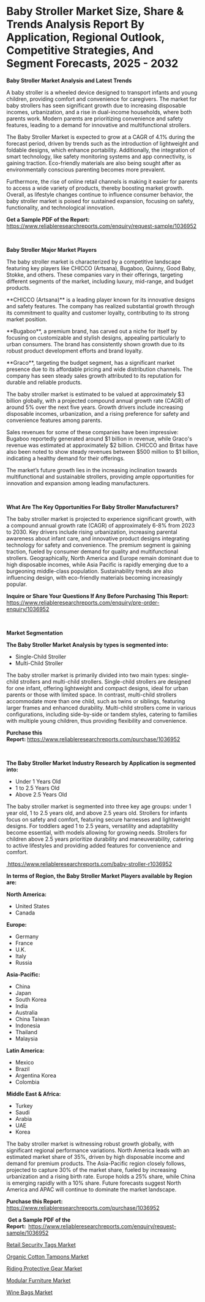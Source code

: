 <p><h1>Baby Stroller Market Size, Share & Trends Analysis Report By Application, Regional Outlook, Competitive Strategies, And Segment Forecasts, 2025 - 2032</h1></p><p><strong>Baby Stroller Market Analysis and Latest Trends</strong></p>
<p><p>A baby stroller is a wheeled device designed to transport infants and young children, providing comfort and convenience for caregivers. The market for baby strollers has seen significant growth due to increasing disposable incomes, urbanization, and a rise in dual-income households, where both parents work. Modern parents are prioritizing convenience and safety features, leading to a demand for innovative and multifunctional strollers.</p><p>The Baby Stroller Market is expected to grow at a CAGR of 4.1% during the forecast period, driven by trends such as the introduction of lightweight and foldable designs, which enhance portability. Additionally, the integration of smart technology, like safety monitoring systems and app connectivity, is gaining traction. Eco-friendly materials are also being sought after as environmentally conscious parenting becomes more prevalent. </p><p>Furthermore, the rise of online retail channels is making it easier for parents to access a wide variety of products, thereby boosting market growth. Overall, as lifestyle changes continue to influence consumer behavior, the baby stroller market is poised for sustained expansion, focusing on safety, functionality, and technological innovation.</p></p>
<p><strong>Get a Sample PDF of the Report:&nbsp;</strong> <a href="https://www.reliableresearchreports.com/enquiry/request-sample/1036952?utm_campaign=7&utm_medium=2&utm_source=Github&utm_content=ia&utm_term=05042025&utm_id=baby-stroller">https://www.reliableresearchreports.com/enquiry/request-sample/1036952</a></p>
<p>&nbsp;</p>
<p><strong>Baby Stroller Major Market Players</strong></p>
<p><p>The baby stroller market is characterized by a competitive landscape featuring key players like CHICCO (Artsana), Bugaboo, Quinny, Good Baby, Stokke, and others. These companies vary in their offerings, targeting different segments of the market, including luxury, mid-range, and budget products.</p><p>**CHICCO (Artsana)** is a leading player known for its innovative designs and safety features. The company has realized substantial growth through its commitment to quality and customer loyalty, contributing to its strong market position. </p><p>**Bugaboo**, a premium brand, has carved out a niche for itself by focusing on customizable and stylish designs, appealing particularly to urban consumers. The brand has consistently shown growth due to its robust product development efforts and brand loyalty.</p><p>**Graco**, targeting the budget segment, has a significant market presence due to its affordable pricing and wide distribution channels. The company has seen steady sales growth attributed to its reputation for durable and reliable products.</p><p>The baby stroller market is estimated to be valued at approximately $3 billion globally, with a projected compound annual growth rate (CAGR) of around 5% over the next five years. Growth drivers include increasing disposable incomes, urbanization, and a rising preference for safety and convenience features among parents.</p><p>Sales revenues for some of these companies have been impressive: Bugaboo reportedly generated around $1 billion in revenue, while Graco's revenue was estimated at approximately $2 billion. CHICCO and Britax have also been noted to show steady revenues between $500 million to $1 billion, indicating a healthy demand for their offerings.</p><p>The market’s future growth lies in the increasing inclination towards multifunctional and sustainable strollers, providing ample opportunities for innovation and expansion among leading manufacturers.</p></p>
<p>&nbsp;</p>
<p><strong>What Are The Key Opportunities For Baby Stroller Manufacturers?</strong></p>
<p><p>The baby stroller market is projected to experience significant growth, with a compound annual growth rate (CAGR) of approximately 6-8% from 2023 to 2030. Key drivers include rising urbanization, increasing parental awareness about infant care, and innovative product designs integrating technology for safety and convenience. The premium segment is gaining traction, fueled by consumer demand for quality and multifunctional strollers. Geographically, North America and Europe remain dominant due to high disposable incomes, while Asia Pacific is rapidly emerging due to a burgeoning middle-class population. Sustainability trends are also influencing design, with eco-friendly materials becoming increasingly popular.</p></p>
<p><strong>Inquire or Share Your Questions If Any Before Purchasing This Report:</strong> <a href="https://www.reliableresearchreports.com/enquiry/pre-order-enquiry/1036952?utm_campaign=7&utm_medium=2&utm_source=Github&utm_content=ia&utm_term=05042025&utm_id=baby-stroller">https://www.reliableresearchreports.com/enquiry/pre-order-enquiry/1036952</a></p>
<p>&nbsp;</p>
<p><strong>Market Segmentation</strong></p>
<p><strong>The Baby Stroller Market Analysis by types is segmented into:</strong></p>
<p><ul><li>Single-Child Stroller</li><li>Multi-Child Stroller</li></ul></p>
<p><p>The baby stroller market is primarily divided into two main types: single-child strollers and multi-child strollers. Single-child strollers are designed for one infant, offering lightweight and compact designs, ideal for urban parents or those with limited space. In contrast, multi-child strollers accommodate more than one child, such as twins or siblings, featuring larger frames and enhanced durability. Multi-child strollers come in various configurations, including side-by-side or tandem styles, catering to families with multiple young children, thus providing flexibility and convenience.</p></p>
<p><strong>Purchase this Report:&nbsp;</strong><a href="https://www.reliableresearchreports.com/purchase/1036952?utm_campaign=7&utm_medium=2&utm_source=Github&utm_content=ia&utm_term=05042025&utm_id=baby-stroller">https://www.reliableresearchreports.com/purchase/1036952</a></p>
<p>&nbsp;</p>
<p><strong>The Baby Stroller Market Industry Research by Application is segmented into:</strong></p>
<p><ul><li>Under 1 Years Old</li><li>1 to 2.5 Years Old</li><li>Above 2.5 Years Old</li></ul></p>
<p><p>The baby stroller market is segmented into three key age groups: under 1 year old, 1 to 2.5 years old, and above 2.5 years old. Strollers for infants focus on safety and comfort, featuring secure harnesses and lightweight designs. For toddlers aged 1 to 2.5 years, versatility and adaptability become essential, with models allowing for growing needs. Strollers for children above 2.5 years prioritize durability and maneuverability, catering to active lifestyles and providing added features for convenience and comfort.</p></p>
<p><a href="https://www.reliableresearchreports.com/baby-stroller-r1036952?utm_campaign=7&utm_medium=2&utm_source=Github&utm_content=ia&utm_term=05042025&utm_id=baby-stroller">&nbsp;https://www.reliableresearchreports.com/baby-stroller-r1036952</a></p>
<p><strong>In terms of Region, the Baby Stroller Market Players available by Region are:</strong></p>
<p>
    <p> <strong> North America: </strong>
        <ul>
            <li>United States</li>
            <li>Canada</li>
        </ul>
        </p> 
    <p> <strong> Europe: </strong>
        <ul>
            <li>Germany</li>
            <li>France</li>
            <li>U.K.</li>
            <li>Italy</li>
            <li>Russia</li>
        </ul>
        </p> 
    <p> <strong> Asia-Pacific: </strong>
        <ul>
            <li>China</li>
            <li>Japan</li>
            <li>South Korea</li>
            <li>India</li>
            <li>Australia</li>
            <li>China Taiwan</li>
            <li>Indonesia</li>
            <li>Thailand</li>
            <li>Malaysia</li>
        </ul>
        </p> 
    <p> <strong> Latin America: </strong>
        <ul>
            <li>Mexico</li>
            <li>Brazil</li>
            <li>Argentina Korea</li>
            <li>Colombia</li>
        </ul>
        </p> 
    <p> <strong> Middle East & Africa: </strong>
        <ul>
            <li>Turkey</li>
            <li>Saudi</li>
            <li>Arabia</li>
            <li>UAE</li>
            <li>Korea</li>
        </ul>
    </p>
    </p>
<p><p>The baby stroller market is witnessing robust growth globally, with significant regional performance variations. North America leads with an estimated market share of 35%, driven by high disposable income and demand for premium products. The Asia-Pacific region closely follows, projected to capture 30% of the market share, fueled by increasing urbanization and a rising birth rate. Europe holds a 25% share, while China is emerging rapidly with a 10% share. Future forecasts suggest North America and APAC will continue to dominate the market landscape.</p></p>
<p><strong>Purchase this Report: </strong><a href="https://www.reliableresearchreports.com/purchase/1036952?utm_campaign=7&utm_medium=2&utm_source=Github&utm_content=ia&utm_term=05042025&utm_id=baby-stroller">https://www.reliableresearchreports.com/purchase/1036952</a></p>
<p>&nbsp;<strong>Get a Sample PDF of the Report:&nbsp;&nbsp;</strong><a href="https://www.reliableresearchreports.com/enquiry/request-sample/1036952?utm_campaign=7&utm_medium=2&utm_source=Github&utm_content=ia&utm_term=05042025&utm_id=baby-stroller">https://www.reliableresearchreports.com/enquiry/request-sample/1036952</a></p>
<p><strong></strong></p>
<p><p><a href="https://github.com/vigatoimrene04/Market-Research-Report-List-1/blob/main/retail-security-tags-market.md?utm_campaign=7&utm_medium=2&utm_source=Github&utm_content=ia&utm_term=05042025&utm_id=baby-stroller">Retail Security Tags Market</a></p><p><a href="https://github.com/ozolsgasko02/Market-Research-Report-List-1/blob/main/organic-cotton-tampons-market.md?utm_campaign=7&utm_medium=2&utm_source=Github&utm_content=ia&utm_term=05042025&utm_id=baby-stroller">Organic Cotton Tampons Market</a></p><p><a href="https://github.com/supashcriana/Market-Research-Report-List-1/blob/main/riding-protective-gear-market.md?utm_campaign=7&utm_medium=2&utm_source=Github&utm_content=ia&utm_term=05042025&utm_id=baby-stroller">Riding Protective Gear Market</a></p><p><a href="https://github.com/gasiorgary79/Market-Research-Report-List-1/blob/main/modular-furniture-market.md?utm_campaign=7&utm_medium=2&utm_source=Github&utm_content=ia&utm_term=05042025&utm_id=baby-stroller">Modular Furniture Market</a></p><p><a href="https://github.com/joubehobock75/Market-Research-Report-List-1/blob/main/wine-bags-market.md?utm_campaign=7&utm_medium=2&utm_source=Github&utm_content=ia&utm_term=05042025&utm_id=baby-stroller">Wine Bags Market</a></p></p>